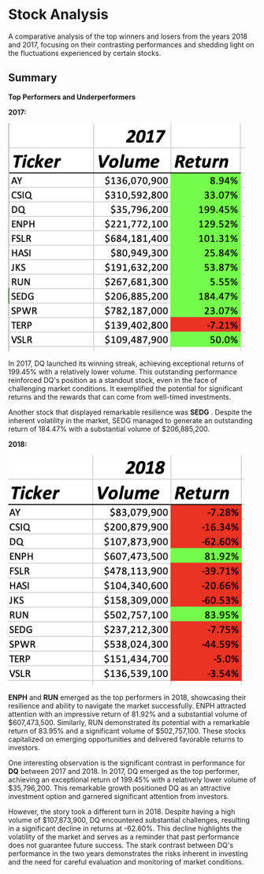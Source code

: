 # Stock Analysis

A comparative analysis of the top winners and losers from the years 2018 and 2017, focusing on their contrasting performances and shedding light on the fluctuations experienced by certain stocks.

## Summary

**Top Performers and Underperformers**

**2017:**

<img alt='2017_data' style='width: 50vw' src='https://raw.githubusercontent.com/LJD0/Stock_Analysis/main/images/2017.png'>

In 2017, DQ launched its winning streak, achieving exceptional returns of 199.45% with a relatively lower volume. This outstanding performance reinforced DQ's position as a standout stock, even in the face of challenging market conditions. It exemplified the potential for significant returns and the rewards that can come from well-timed investments.

Another stock that displayed remarkable resilience was  **SEDG** . Despite the inherent volatility in the market, SEDG managed to generate an outstanding return of 184.47% with a substantial volume of $206,885,200.

**2018:**

<img alt='2018_data' style='width: 50vw' src='https://raw.githubusercontent.com/LJD0/Stock_Analysis/main/images/2018.png'>

**ENPH** and **RUN** emerged as the top performers in 2018, showcasing their resilience and ability to navigate the market successfully. ENPH attracted attention with an impressive return of 81.92% and a substantial volume of $607,473,500. Similarly, RUN demonstrated its potential with a remarkable return of 83.95% and a significant volume of $502,757,100. These stocks capitalized on emerging opportunities and delivered favorable returns to investors.

One interesting observation is the significant contrast in performance for **DQ** between 2017 and 2018. In 2017, DQ emerged as the top performer, achieving an exceptional return of 199.45% with a relatively lower volume of $35,796,200. This remarkable growth positioned DQ as an attractive investment option and garnered significant attention from investors.

However, the story took a different turn in 2018. Despite having a high volume of $107,873,900, DQ encountered substantial challenges, resulting in a significant decline in returns at -62.60%. This decline highlights the volatility of the market and serves as a reminder that past performance does not guarantee future success. The stark contrast between DQ's performance in the two years demonstrates the risks inherent in investing and the need for careful evaluation and monitoring of market conditions.
